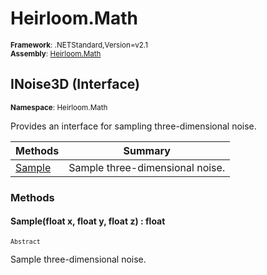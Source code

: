 # Heirloom.Math

<small>**Framework**: .NETStandard,Version=v2.1</small>  
<small>**Assembly**: [Heirloom.Math](../Heirloom.Math/Heirloom.Math.md)</small>  

## INoise3D (Interface)
<small>**Namespace**: Heirloom.Math</sub></small>  

Provides an interface for sampling three-dimensional noise.

| Methods | Summary |
|---------|---------|
| [Sample](#SAM96EA574) | Sample three-dimensional noise. |

### Methods

#### <a name="SAM96EA574"></a>Sample(float x, float y, float z) : float

<small>`Abstract`</small>

Sample three-dimensional noise.


